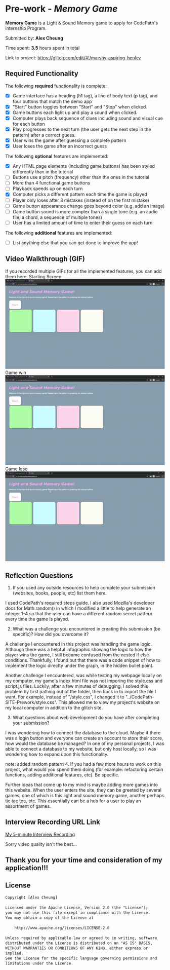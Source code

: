 # Pre-work - *Memory Game*

**Memory Game** is a Light & Sound Memory game to apply for CodePath's internship Program. 

Submitted by: **Alex Cheung**

Time spent: **3.5** hours spent in total

Link to project: https://glitch.com/edit/#!/marshy-aspiring-henley 

## Required Functionality

The following **required** functionality is complete:

* [x] Game interface has a heading (h1 tag), a line of body text (p tag), and four buttons that match the demo app
* [x] "Start" button toggles between "Start" and "Stop" when clicked. 
* [x] Game buttons each light up and play a sound when clicked. 
* [x] Computer plays back sequence of clues including sound and visual cue for each button
* [x] Play progresses to the next turn (the user gets the next step in the pattern) after a correct guess. 
* [x] User wins the game after guessing a complete pattern
* [x] User loses the game after an incorrect guess

The following **optional** features are implemented:

* [x] Any HTML page elements (including game buttons) has been styled differently than in the tutorial
* [ ] Buttons use a pitch (frequency) other than the ones in the tutorial
* [ ] More than 4 functional game buttons
* [ ] Playback speeds up on each turn
* [x] Computer picks a different pattern each time the game is played
* [ ] Player only loses after 3 mistakes (instead of on the first mistake)
* [ ] Game button appearance change goes beyond color (e.g. add an image)
* [ ] Game button sound is more complex than a single tone (e.g. an audio file, a chord, a sequence of multiple tones)
* [ ] User has a limited amount of time to enter their guess on each turn

The following **additional** features are implemented:

- [ ] List anything else that you can get done to improve the app!

## Video Walkthrough (GIF)

If you recorded multiple GIFs for all the implemented features, you can add them here:
Starting Screen
![](https://github.com/AlexKCheung/CodePath-SITE-Prework/blob/main/Gifs/game%20starting.gif)
Game win
![](https://github.com/AlexKCheung/CodePath-SITE-Prework/blob/main/Gifs/game%20win.gif)
Game lose
![](https://github.com/AlexKCheung/CodePath-SITE-Prework/blob/main/Gifs/game%20lose.gif)

## Reflection Questions
1. If you used any outside resources to help complete your submission (websites, books, people, etc) list them here. 

I used CodePath's required steps guide. I also used Mozilla's developer docs for Math.random() in which I modified a little to help generate an integer 1-4 so that the user can have a different random secret pattern every time the game is played. 

2. What was a challenge you encountered in creating this submission (be specific)? How did you overcome it? 

A challenge I encountered in this project was handling the game logic. Although there was a helpful infographic showing the logic to how the player wins the game, I still became confused from the nested if else conditions. Thankfully, I found out that there was a code snippet of how to implement the logic direclty under the graph, in the hidden bullet point. 

Another challenge I encountered, was while testing my webpage locally on my computer, my game's index.html file was not imporing the style.css and script.js files. Luckily, after a few minutes of debugging, I solved this problem by first pathing out of the folder, then back in to import the file I want. For example, instead of "/style.css", I changed it to "../CodePath-SITE-Prework/style.css". This allowed me to view my project's website on my local computer in addition to the glitch site. 

3. What questions about web development do you have after completing your submission? 

I was wondering how to connect the database to the cloud. Maybe if there was a login button and everyone can create an account to store their score, how would the database be managed? In one of my personal projects, I was able to connect a database to my website, but only host locally, so I was wondering how to expand upon this functionality. 

note: added random pattern
4. If you had a few more hours to work on this project, what would you spend them doing (for example: refactoring certain functions, adding additional features, etc). Be specific. 

Further ideas that come up to my mind is maybe adding more games into this website. When the user enters the site, they can be greeted by several games, one of which is this light and sound memory game, another perhaps tic tac toe, etc. This essentially can be a hub for a user to play an assortment of games. 



## Interview Recording URL Link

[My 5-minute Interview Recording](https://drive.google.com/file/d/1hjLthWOn_Y6poBmUOJEsJcBjOv2ET4Cn/view?usp=sharing)

Sorry video quality isn't the best...


## Thank you for your time and consideration of my application!!! 
## License

    Copyright [Alex Cheung]

    Licensed under the Apache License, Version 2.0 (the "License");
    you may not use this file except in compliance with the License.
    You may obtain a copy of the License at

        http://www.apache.org/licenses/LICENSE-2.0

    Unless required by applicable law or agreed to in writing, software
    distributed under the License is distributed on an "AS IS" BASIS,
    WITHOUT WARRANTIES OR CONDITIONS OF ANY KIND, either express or implied.
    See the License for the specific language governing permissions and
    limitations under the License.